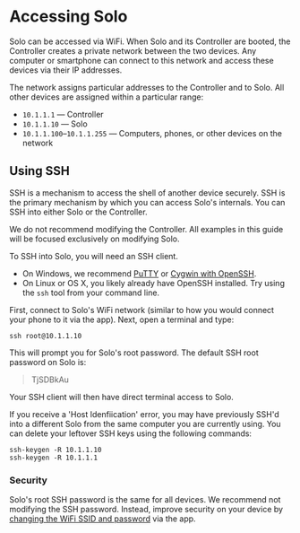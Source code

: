 # Accessing Solo

Solo can be accessed via WiFi. When Solo and its Controller are booted, the Controller creates a private network between the two devices. Any computer or smartphone can connect to this network and access these devices via their IP addresses.

The network assigns particular addresses to the Controller and to Solo. All other devices are assigned within a particular range:

* `10.1.1.1` &mdash; Controller
* `10.1.1.10` &mdash; Solo
* `10.1.1.100`&ndash;`10.1.1.255` &mdash; Computers, phones, or other devices on the network

## Using SSH

SSH is a mechanism to access the shell of another device securely. SSH is the primary mechanism by which you can access Solo's internals. You can SSH into either Solo or the Controller.

<aside class="note">
We do not recommend modifying the Controller. All examples in this guide will be focused exclusively on modifying Solo.
</aside>

To SSH into Solo, you will need an SSH client.

* On Windows, we recommend [PuTTY](http://www.chiark.greenend.org.uk/~sgtatham/putty/) or [Cygwin with OpenSSH](http://ftp.perforce.com/perforce/tools/benchmarks/browse/doc/cygwin.html).
* On Linux or OS X, you likely already have OpenSSH installed. Try using the `ssh` tool from your command line.

First, connect to Solo's WiFi network (similar to how you would connect your phone to it via the app). Next, open a terminal and type:

<div class="host-code"></div>

```
ssh root@10.1.1.10
```

This will prompt you for Solo's root password. The default SSH root password on Solo is:

> TjSDBkAu

Your SSH client will then have direct terminal access to Solo.

<aside class="note">
If you receive a 'Host Idenfiication' error, you may have previously SSH'd into a different Solo from the same computer you are currently using. You can delete your leftover SSH keys using the following commands:

```
ssh-keygen -R 10.1.1.10
ssh-keygen -R 10.1.1.1
```
</aside>



### Security

Solo's root SSH password is the same for all devices. We recommend not modifying the SSH password. Instead, improve security on your device by [changing the WiFi SSID and password](https://3drobotics.com/kb/setting-wifi-password/) via the app.
